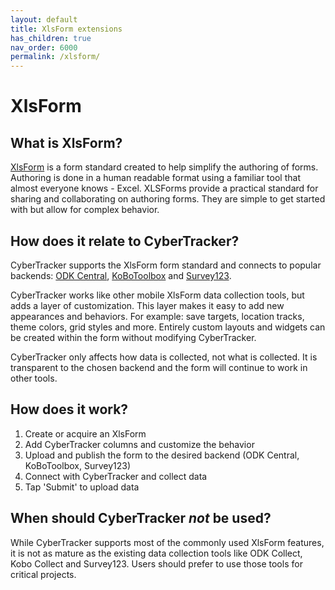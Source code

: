 ```yaml
---
layout: default
title: XlsForm extensions
has_children: true
nav_order: 6000
permalink: /xlsform/
---
```

# XlsForm

## What is XlsForm?
[XlsForm](https://xlsform.org) is a form standard created to help simplify the authoring of forms. Authoring is done in a human readable format using a familiar tool that almost everyone knows - Excel. XLSForms provide a practical standard for sharing and collaborating on authoring forms. They are simple to get started with but allow for complex behavior.

## How does it relate to CyberTracker?
CyberTracker supports the XlsForm form standard and connects to popular backends: [ODK Central](https://getodk.org/), [KoBoToolbox](https://kobotoolbox.org) and [Survey123](https://survey123.arcgis.com). 

CyberTracker works like other mobile XlsForm data collection tools, but adds a layer of customization. This layer makes it easy to add new appearances and behaviors. For example: save targets, location tracks, theme colors, grid styles and more. Entirely custom layouts and widgets can be created within the form without modifying CyberTracker.

CyberTracker only affects how data is collected, not what is collected. It is transparent to the chosen backend and the form will continue to work in other tools.

## How does it work?
1. Create or acquire an XlsForm
1. Add CyberTracker columns and customize the behavior
1. Upload and publish the form to the desired backend (ODK Central, KoBoToolbox, Survey123)
1. Connect with CyberTracker and collect data
1. Tap 'Submit' to upload data

## When should CyberTracker _not_ be used?
While CyberTracker supports most of the commonly used XlsForm features, it is not as mature as the existing data collection tools like ODK Collect, Kobo Collect and Survey123. Users should prefer to use those tools for critical projects.
